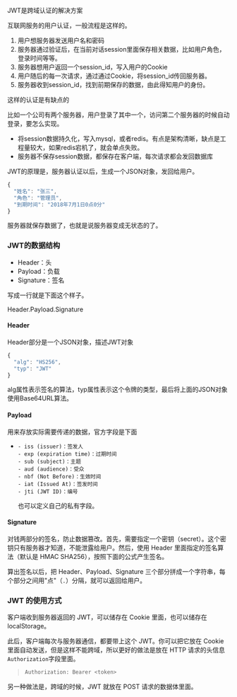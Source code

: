 JWT是跨域认证的解决方案

互联网服务的用户认证，一般流程是这样的。

1. 用户想服务器发送用户名和密码
2. 服务器通过验证后，在当前对话session里面保存相关数据，比如用户角色，登录时间等等。
3. 服务器想用户返回一个session_id，写入用户的Cookie
4. 用户随后的每一次请求，通过通过Cookie，将session_id传回服务器。
5. 服务器收到session_id，找到前期保存的数据，由此得知用户的身份。

这样的认证是有缺点的

比如一个公司有两个服务器，用户登录了其中一个，访问第二个服务器的时候自动登录，要怎么实现。

- 将session数据持久化，写入mysql，或者redis。有点是架构清晰，缺点是工程量较大，如果redis宕机了，就会单点失败。
- 服务器不保存session数据，都保存在客户端，每次请求都会发回数据库

JWT的原理是，服务器认证以后，生成一个JSON对象，发回给用户。

```javascript
{
  "姓名": "张三",
  "角色": "管理员",
  "到期时间": "2018年7月1日0点0分"
}
```

服务器就保存数据了，也就是说服务器变成无状态的了。

### JWT的数据结构

- Header：头
- Payload：负载
- Signature：签名

写成一行就是下面这个样子。

Header.Payload.Signature

#### Header

Header部分是一个JSON对象，描述JWT对象

```javascript
{
  "alg": "HS256",
  "typ": "JWT"
}
```

alg属性表示签名的算法，typ属性表示这个令牌的类型，最后将上面的JSON对象使用Base64URL算法。

#### Payload

用来存放实际需要传递的数据，官方字段是下面

- ```
  - iss (issuer)：签发人
  - exp (expiration time)：过期时间
  - sub (subject)：主题
  - aud (audience)：受众
  - nbf (Not Before)：生效时间
  - iat (Issued At)：签发时间
  - jti (JWT ID)：编号
  ```

  也可以定义自己的私有字段。

#### Signature

对钱两部分的签名，防止数据篡改。首先，需要指定一个密钥（secret）。这个密钥只有服务器才知道，不能泄露给用户。然后，使用 Header 里面指定的签名算法（默认是 HMAC SHA256），按照下面的公式产生签名。

算出签名以后，把 Header、Payload、Signature 三个部分拼成一个字符串，每个部分之间用"点"（`.`）分隔，就可以返回给用户。

### JWT 的使用方式

客户端收到服务器返回的 JWT，可以储存在 Cookie 里面，也可以储存在 localStorage。

此后，客户端每次与服务器通信，都要带上这个 JWT。你可以把它放在 Cookie 里面自动发送，但是这样不能跨域，所以更好的做法是放在 HTTP 请求的头信息`Authorization`字段里面。

> ```javascript
> Authorization: Bearer <token>
> ```

另一种做法是，跨域的时候，JWT 就放在 POST 请求的数据体里面。